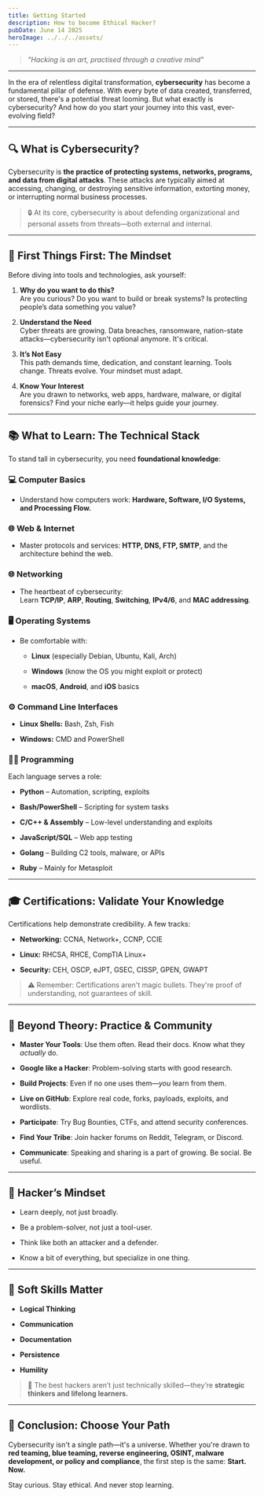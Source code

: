 ```yaml
---
title: Getting Started
description: How to become Ethical Hacker?
pubDate: June 14 2025
heroImage: ../../../assets/
---
```


> *"Hacking is an art, practised through a creative mind"*

---

In the era of relentless digital transformation, **cybersecurity** has become a fundamental pillar of defense. With every byte of data created, transferred, or stored, there's a potential threat looming. But what exactly is cybersecurity? And how do you start your journey into this vast, ever-evolving field?

---

## 🔍 What is Cybersecurity?

Cybersecurity is **the practice of protecting systems, networks, programs, and data from digital attacks**. These attacks are typically aimed at accessing, changing, or destroying sensitive information, extorting money, or interrupting normal business processes.

> 🔒 At its core, cybersecurity is about defending organizational and personal assets from threats—both external and internal.

---

## 🧭 First Things First: The Mindset

Before diving into tools and technologies, ask yourself:

1. **Why do you want to do this?**  
    Are you curious? Do you want to build or break systems? Is protecting people’s data something you value?
    
2. **Understand the Need**  
    Cyber threats are growing. Data breaches, ransomware, nation-state attacks—cybersecurity isn't optional anymore. It's critical.
    
3. **It’s Not Easy**  
    This path demands time, dedication, and constant learning. Tools change. Threats evolve. Your mindset must adapt.
    
4. **Know Your Interest**  
    Are you drawn to networks, web apps, hardware, malware, or digital forensics? Find your niche early—it helps guide your journey.
    

---

## 📚 What to Learn: The Technical Stack

To stand tall in cybersecurity, you need **foundational knowledge**:

### 💻 Computer Basics

- Understand how computers work: **Hardware, Software, I/O Systems, and Processing Flow.**
    

### 🌐 Web & Internet

- Master protocols and services: **HTTP, DNS, FTP, SMTP**, and the architecture behind the web.
    

### 🌐 Networking

- The heartbeat of cybersecurity:  
    Learn **TCP/IP**, **ARP**, **Routing**, **Switching**, **IPv4/6**, and **MAC addressing**.
    

### 🖥️ Operating Systems

- Be comfortable with:
    
    - **Linux** (especially Debian, Ubuntu, Kali, Arch)
        
    - **Windows** (know the OS you might exploit or protect)
        
    - **macOS**, **Android**, and **iOS** basics
        

### ⚙️ Command Line Interfaces

- **Linux Shells:** Bash, Zsh, Fish
    
- **Windows:** CMD and PowerShell
    

### 👨‍💻 Programming

Each language serves a role:

- **Python** – Automation, scripting, exploits
    
- **Bash/PowerShell** – Scripting for system tasks
    
- **C/C++ & Assembly** – Low-level understanding and exploits
    
- **JavaScript/SQL** – Web app testing
    
- **Golang** – Building C2 tools, malware, or APIs
    
- **Ruby** – Mainly for Metasploit
    

---

## 🎓 Certifications: Validate Your Knowledge

Certifications help demonstrate credibility. A few tracks:

- **Networking:** CCNA, Network+, CCNP, CCIE
    
- **Linux:** RHCSA, RHCE, CompTIA Linux+
    
- **Security:** CEH, OSCP, eJPT, GSEC, CISSP, GPEN, GWAPT
    

> ⚠️ Remember: Certifications aren't magic bullets. They're proof of understanding, not guarantees of skill.

---

## 🔧 Beyond Theory: Practice & Community

- **Master Your Tools**: Use them often. Read their docs. Know what they _actually_ do.
    
- **Google like a Hacker**: Problem-solving starts with good research.
    
- **Build Projects**: Even if no one uses them—_you_ learn from them.
    
- **Live on GitHub**: Explore real code, forks, payloads, exploits, and wordlists.
    
- **Participate**: Try Bug Bounties, CTFs, and attend security conferences.
    
- **Find Your Tribe**: Join hacker forums on Reddit, Telegram, or Discord.
    
- **Communicate**: Speaking and sharing is a part of growing. Be social. Be useful.
    

---

## 🧠 Hacker’s Mindset

- Learn deeply, not just broadly.
    
- Be a problem-solver, not just a tool-user.
    
- Think like both an attacker and a defender.
    
- Know a bit of everything, but specialize in one thing.
    

---

## 👥 Soft Skills Matter

- **Logical Thinking**
    
- **Communication**
    
- **Documentation**
    
- **Persistence**
    
- **Humility**
    

> 🧩 The best hackers aren’t just technically skilled—they’re **strategic thinkers and lifelong learners.**

---

## 🚀 Conclusion: Choose Your Path

Cybersecurity isn't a single path—it's a universe. Whether you're drawn to **red teaming, blue teaming, reverse engineering, OSINT, malware development, or policy and compliance**, the first step is the same: **Start. Now.**

Stay curious. Stay ethical. And never stop learning.